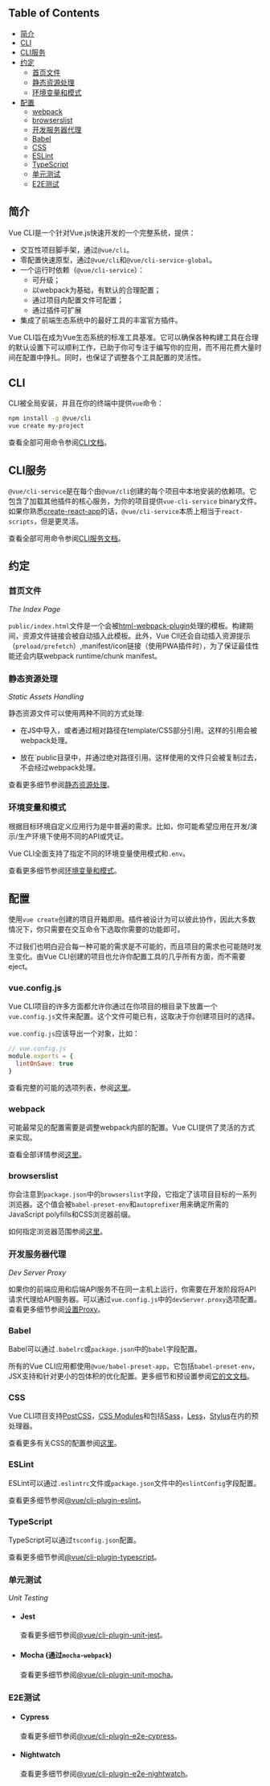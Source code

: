 ## Table of Contents

- [简介](#简介)
- [CLI](#cli)
- [CLI服务](#cli服务)
- [约定](#约定)
  - [首页文件](#首页文件)
  - [静态资源处理](#静态资源处理)
  - [环境变量和模式](#环境变量和模式)
- [配置](#配置)
  - [webpack](#webpack)
  - [browserslist](#browserslist)
  - [开发服务器代理](#开发服务器代理)
  - [Babel](#babel)
  - [CSS](#css)
  - [ESLint](#eslint)
  - [TypeScript](#typescript)
  - [单元测试](#单元测试)
  - [E2E测试](#e2e测试)

## 简介

Vue CLI是一个针对Vue.js快速开发的一个完整系统，提供：

- 交互性项目脚手架，通过`@vue/cli`。
- 零配置快速原型，通过`@vue/cli`和`@vue/cli-service-global`。
- 一个运行时依赖（`@vue/cli-service`）：
  - 可升级；
  - 以webpack为基础，有默认的合理配置；
  - 通过项目内配置文件可配置；
  - 通过插件可扩展
- 集成了前端生态系统中的最好工具的丰富官方插件。

Vue CLI旨在成为Vue生态系统的标准工具基准。它可以确保各种构建工具在合理的默认设置下可以顺利工作，已助于你可专注于编写你的应用，而不用花费大量时间在配置中挣扎。同时，也保证了调整各个工具配置的灵活性。

## CLI

CLI被全局安装，并且在你的终端中提供`vue`命令：

``` sh
npm install -g @vue/cli
vue create my-project
```

查看全部可用命令参阅[CLI文档](./cli.md)。

## CLI服务

`@vue/cli-service`是在每个由`@vue/cli`创建的每个项目中本地安装的依赖项。它包含了加载其他插件的核心服务，为你的项目提供`vue-cli-service` binary文件。如果你熟悉[create-react-app](https://github.com/facebookincubator/create-react-app)的话，`@vue/cli-service`本质上相当于`react-scripts`，但是更灵活。

查看全部可用命令参阅[CLI服务文档](./cli-service.md)。

## 约定

### 首页文件

*The Index Page*

`public/index.html`文件是一个会被[html-webpack-plugin](https://github.com/jantimon/html-webpack-plugin)处理的模板。构建期间，资源文件链接会被自动插入此模板。此外，Vue ClI还会自动插入资源提示（`preload/prefetch`）,manifest/icon链接（使用PWA插件时），为了保证最佳性能还会内联webpack runtime/chunk manifest。

### 静态资源处理

*Static Assets Handling*

静态资源文件可以使用两种不同的方式处理:

- 在JS中导入，或者通过相对路径在template/CSS部分引用。这样的引用会被webpack处理。

- 放在`public目录中，并通过绝对路径引用。这样使用的文件只会被复制过去，不会经过webpack处理。

查看更多细节参阅[静态资源处理](./assets.md)。

### 环境变量和模式

根据目标环境自定义应用行为是中普遍的需求。比如，你可能希望应用在开发/演示/生产环境下使用不同的API或凭证。

Vue CLI全面支持了指定不同的环境变量使用模式和`.env`。

查看更多细节参阅[环境变量和模式](./env.md)。

## 配置

使用`vue create`创建的项目开箱即用。插件被设计为可以彼此协作，因此大多数情况下，你只需要在交互命令下选取你需要的功能即可。

不过我们也明白迎合每一种可能的需求是不可能的，而且项目的需求也可能随时发生变化。由Vue CLI创建的项目也允许你配置工具的几乎所有方面，而不需要eject。

### vue.config.js

Vue CLI项目的许多方面都允许你通过在你项目的根目录下放置一个`vue.config.js`文件来配置。这个文件可能已有，这取决于你创建项目时的选择。

`vue.config.js`应该导出一个对象，比如：

``` js
// vue.config.js
module.exports = {
  lintOnSave: true
}
```

查看完整的可能的选项列表，参阅[这里](./config.md)。

### webpack

可能最常见的配置需要是调整webpack内部的配置。Vue CLI提供了灵活的方式来实现。

查看全部详情参阅[这里](./webpack.md)。

### browserslist

你会注意到`package.json`中的`browserslist`字段，它指定了该项目目标的一系列浏览器。这个值会被`babel-preset-env`和`autoprefixer`用来确定所需的JavaScript polyfills和CSS浏览器前缀。

如何指定浏览器范围参阅[这里](https://github.com/ai/browserslist)。

### 开发服务器代理

*Dev Server Proxy*

如果你的前端应用和后端API服务不在同一主机上运行，你需要在开发阶段将API请求代理给API服务器。可以通过`vue.config.js`中的`devServer.proxy`选项配置。
查看更多细节参阅[设置Proxy](./cli-service.md#configuring-proxy)。

### Babel

Babel可以通过`.babelrc`或`package.json`中的`babel`字段配置。

所有的Vue CLI应用都使用`@vue/babel-preset-app`，它包括`babel-preset-env`，JSX支持和针对更小的包体积的优化配置。更多细节和预设置参阅[它的文文档](https://github.com/vuejs/vue-cli/tree/dev/packages/%40vue/babel-preset-app)。 

### CSS

Vue CLI项目支持[PostCSS](http://postcss.org/)，[CSS Modules](https://github.com/css-modules/css-modules)和包括[Sass](https://sass-lang.com/)，[Less](http://lesscss.org/)，[Stylus](http://stylus-lang.com/)在内的预处理器。

查看更多有关CSS的配置参阅[这里](./css.md)。

### ESLint

ESLint可以通过`.eslintrc`文件或`package.json`文件中的`eslintConfig`字段配置。

查看更多细节参阅[@vue/cli-plugin-eslint](https://github.com/vuejs/vue-cli/tree/dev/packages/%40vue/cli-plugin-eslint)。

### TypeScript

TypeScript可以通过`tsconfig.json`配置。

查看更多细节参阅[@vue/cli-plugin-typescript](https://github.com/vuejs/vue-cli/tree/dev/packages/%40vue/cli-plugin-typescript)。

### 单元测试

*Unit Testing*

- #### Jest

  查看更多细节参阅[@vue/cli-plugin-unit-jest](https://github.com/vuejs/vue-cli/tree/dev/packages/%40vue/cli-plugin-unit-jest)。

- #### Mocha (通过`mocha-webpack`)

  查看更多细节参阅[@vue/cli-plugin-unit-mocha](https://github.com/vuejs/vue-cli/tree/dev/packages/%40vue/cli-plugin-unit-mocha)。

### E2E测试

- #### Cypress

  查看更多细节参阅[@vue/cli-plugin-e2e-cypress](https://github.com/vuejs/vue-cli/tree/dev/packages/%40vue/cli-plugin-e2e-cypress)。

- #### Nightwatch

  查看更多细节参阅[@vue/cli-plugin-e2e-nightwatch](https://github.com/vuejs/vue-cli/tree/dev/packages/%40vue/cli-plugin-e2e-nightwatch)。

<!-- ## Development

- [Contributing Guide](https://github.com/vuejs/vue-cli/blob/dev/.github/CONTRIBUTING.md)
- [Plugin Development Guide](https://github.com/vuejs/vue-cli/blob/dev/docs/plugin-dev.md) -->

